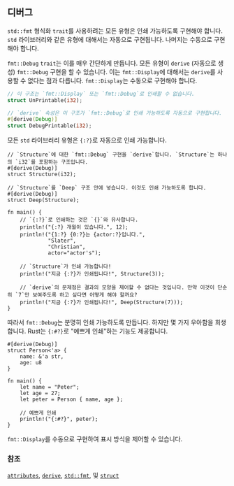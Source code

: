 ## 디버그

`std::fmt` 형식화 `trait`를 사용하려는 모든 유형은 인쇄 가능하도록 구현해야 합니다.
`std` 라이브러리와 같은 유형에 대해서는 자동으로 구현됩니다. 나머지는 수동으로 구현해야 합니다.

`fmt::Debug` `trait`는 이를 매우 간단하게 만듭니다. 모든 유형이 `derive` (자동으로 생성) `fmt::Debug` 구현을 할 수 있습니다. 이는 `fmt::Display`에 대해서는 `derive`를 사용할 수 없다는 점과 다릅니다. `fmt::Display`는 수동으로 구현해야 합니다.

```rust
// 이 구조는 `fmt::Display` 또는 `fmt::Debug`로 인쇄할 수 없습니다.
struct UnPrintable(i32);

// `derive` 속성은 이 구조가 `fmt::Debug`로 인쇄 가능하도록 자동으로 구현합니다.
#[derive(Debug)]
struct DebugPrintable(i32);
```

모든 `std` 라이브러리 유형은 `{:?}`로 자동으로 인쇄 가능합니다.

```rust,editable
// `Structure`에 대한 `fmt::Debug` 구현을 `derive`합니다. `Structure`는 하나의 `i32`를 포함하는 구조입니다.
#[derive(Debug)]
struct Structure(i32);

// `Structure`를 `Deep` 구조 안에 넣습니다. 이것도 인쇄 가능하도록 합니다.
#[derive(Debug)]
struct Deep(Structure);

fn main() {
    // `{:?}`로 인쇄하는 것은 `{}`와 유사합니다.
    println!("{:?} 개월이 있습니다.", 12);
    println!("{1:?} {0:?}는 {actor:?}입니다.",
             "Slater",
             "Christian",
             actor="actor's");

    // `Structure`가 인쇄 가능합니다!
    println!("지금 {:?}가 인쇄됩니다!", Structure(3));

    // `derive`의 문제점은 결과의 모양을 제어할 수 없다는 것입니다. 만약 이것이 단순히 `7`만 보여주도록 하고 싶다면 어떻게 해야 할까요?
    println!("지금 {:?}가 인쇄됩니다!", Deep(Structure(7)));
}
```

따라서 `fmt::Debug`는 분명히 인쇄 가능하도록 만듭니다. 하지만 몇 가지 우아함을 희생합니다. Rust는 `{:#?}`로 "예쁘게 인쇄"하는 기능도 제공합니다.

```rust,editable
#[derive(Debug)]
struct Person<'a> {
    name: &'a str,
    age: u8
}

fn main() {
    let name = "Peter";
    let age = 27;
    let peter = Person { name, age };

    // 예쁘게 인쇄
    println!("{:#?}", peter);
}
```

`fmt::Display`를 수동으로 구현하여 표시 방식을 제어할 수 있습니다.

### 참조

[`attributes`][attributes], [`derive`][derive], [`std::fmt`][fmt], 및 [`struct`][structs]

[attributes]: https://doc.rust-lang.org/reference/attributes.html
[derive]: ../../trait/derive.md
[fmt]: https://doc.rust-lang.org/std/fmt/
[structs]: ../../custom_types/structs.md

